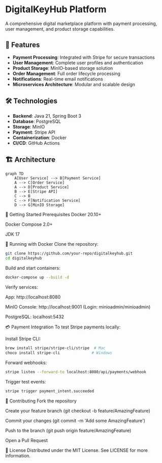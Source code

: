 # DigitalKeyHub Platform

A comprehensive digital marketplace platform with payment processing, user management, and product storage capabilities.

## 🚀 Features

- **Payment Processing**: Integrated with Stripe for secure transactions
- **User Management**: Complete user profiles and authentication
- **Product Storage**: MinIO-based storage solution
- **Order Management**: Full order lifecycle processing
- **Notifications**: Real-time email notifications
- **Microservices Architecture**: Modular and scalable design

## 🛠 Technologies

- **Backend**: Java 21, Spring Boot 3
- **Database**: PostgreSQL
- **Storage**: MinIO
- **Payment**: Stripe API
- **Containerization**: Docker
- **CI/CD**: GitHub Actions

## 🏗 Architecture

```mermaid
graph TD
    A[User Service] --> B[Payment Service]
    A --> C[Order Service]
    A --> D[Product Service]
    B --> E[Stripe API]
    C --> B
    C --> F[Notification Service]
    D --> G[MinIO Storage]
```

🚀 Getting Started
Prerequisites
Docker 20.10+

Docker Compose 2.0+

JDK 17

🐳 Running with Docker
Clone the repository:

```bash
git clone https://github.com/your-repo/digitalkeyhub.git
cd digitalkeyhub
```
Build and start containers:

```bash
docker-compose up --build -d
```

Verify services:

App: http://localhost:8080

MinIO Console: http://localhost:9001 (Login: minioadmin/minioadmin)

PostgreSQL: localhost:5432


💳 Payment Integration
To test Stripe payments locally:

Install Stripe CLI:

```bash
brew install stripe/stripe-cli/stripe  # Mac
choco install stripe-cli              # Windows
```
Forward webhooks:

``` bash
stripe listen --forward-to localhost:8080/api/payments/webhook
```
Trigger test events:
```bash
stripe trigger payment_intent.succeeded
```

🤝 Contributing
Fork the repository

Create your feature branch (git checkout -b feature/AmazingFeature)

Commit your changes (git commit -m 'Add some AmazingFeature')

Push to the branch (git push origin feature/AmazingFeature)

Open a Pull Request

📜 License
Distributed under the MIT License. See LICENSE for more information.
